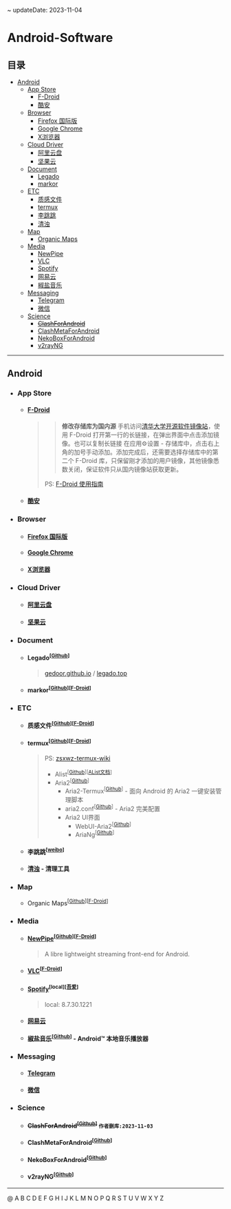 ~ updateDate: 2023-11-04

# Android-Software

## 目录

* [Android](#android)
	* [App Store](#app-store)
		* [F-Droid](#f-droid)
		* [酷安](#酷安)
	* [Browser](#browser)
		* [Firefox 国际版](#firefox-国际版)
		* [Google Chrome](#google-chrome)
		* [X浏览器](#x浏览器)
	* [Cloud Driver](#cloud-driver)
		* [阿里云盘](#阿里云盘)
		* [坚果云](#坚果云)
	* [Document](#document)
		* [Legado](#legado)
		* [markor](#markor)
	* [ETC](#etc)
		* [质感文件](#质感文件)
		* [termux](#termux)
		* [李跳跳](#李跳跳)
		* [清浊](#清浊)
	* [Map](#map)
		* [Organic Maps](#organicmaps)
	* [Media](#media)
		* [NewPipe](#newpipe)
		* [VLC](#vlc)
		* [Spotify](#spotify)
		* [网易云](#网易云)
		* [椒盐音乐](#椒盐音乐)
	* [Messaging](#messaging)
		* [Telegram](#telegram)
		* [微信](#微信)
	* [Science](#science)
		* <s>[ClashForAndroid](#clashforandroid)</s>
		* [ClashMetaForAndroid](#clashmetaforandroid)
		* [NekoBoxForAndroid](#nekoboxforandroid)
		* [v2rayNG](#v2rayng)

---

## Android

- ### App Store

	- #### [F-Droid](https://f-droid.org/en/)

		>> **修改存储库为国内源**
		>> 手机访问[清华大学开源软件镜像站](https://mirrors.tuna.tsinghua.edu.cn/help/fdroid/)，使用 F-Droid 打开第一行的长链接，在弹出界面中点击添加镜像。也可以复制长链接 在应用⚙设置 - 存储库中，点击右上角的加号手动添加。添加完成后，还需要选择存储库中的第二个 F-Droid 库，只保留刚才添加的用户镜像，其他镜像悉数关闭，保证软件只从国内镜像站获取更新。
		> 
		> PS: [F-Droid 使用指南](https://sspai.com/post/63647)

	- #### [酷安](https://www.coolapk.com/)

- ### Browser

	- #### [Firefox 国际版](https://www.mozilla.org/zh-CN/firefox/)

	- #### [Google Chrome](https://www.google.cn/intl/zh-CN/chrome/)

	- #### [X浏览器](https://www.xbext.com/)

- ### Cloud Driver

	- #### [阿里云盘](https://www.aliyundrive.com/)

	- #### [坚果云](https://www.jianguoyun.com/)

- ### Document 

	- #### Legado<a id="legado"></a><sup>[[Github](https://github.com/gedoor/legado/releases)]</sup>

		> [gedoor.github.io](https://gedoor.github.io/) / [legado.top](https://www.legado.top/)

	- #### markor<a id="markor"></a><sup>[[Github](https://github.com/gsantner/markor)]</sup><sup>[[F-Droid](https://f-droid.org/app/net.gsantner.markor)]</sup>

- ### ETC 

	- #### 质感文件<a id="质感文件"></a><sup>[[Github](https://github.com/zhanghai/MaterialFiles/releases)]</sup><sup>[[F-Droid](https://f-droid.org/packages/me.zhanghai.android.files/)]</sup>

	- #### termux<a id="termux"></a><sup>[[Github](https://github.com/termux/termux-app/releases)]</sup><sup>[[F-Droid](https://f-droid.org/zh_Hans/packages/com.termux/)]</sup>

		> PS: [zsxwz-termux-wiki](https://termux-wiki.zsxwz.com/) 
		>
		> - Alist<sup>[[Github](https://github.com/alist-org/alist/releases)]</sup><sup>[[AList文档](https://alist.nn.ci/zh/)]</sup>
		> - Aria2<sup>[[Github](https://github.com/aria2/aria2/releases)]</sup>
		>	- Aria2-Termux<sup>[[Github](https://github.com/RimuruW/Aria2-Termux)]</sup> - 面向 Android 的 Aria2 一键安装管理脚本
		>	- aria2.conf<sup>[[Github](https://github.com/P3TERX/aria2.conf)]</sup> - Aria2 完美配置
		>	- Aria2 UI界面
		>		- WebUI-Aria2<sup>[[Github](https://github.com/ziahamza/webui-aria2)]</sup>
		>		- AriaNg<sup>[[Github](https://github.com/mayswind/AriaNg)]</sup>
	
	- #### 李跳跳<a id="李跳跳"></a><sup>[[weibo](https://weibo.com/u/7266690401)]</sup>

	- #### [清浊](https://www.dircleaner.com/) - 清理工具

- ### Map

	- Organic Maps<a id="organicmaps"></a><sup>[[Github](https://github.com/organicmaps/organicmaps/releases)]</sup><sup>[[F-Droid](https://f-droid.org/en/packages/app.organicmaps/)]</sup>

- ### Media 

	- #### [NewPipe](https://newpipe.net/)<a id="newpipe"></a><sup>[[Github](https://github.com/TeamNewPipe/NewPipe)]</sup><sup>[[F-Droid](https://f-droid.org/app/net.gsantner.markor)]</sup>

		> A libre lightweight streaming front-end for Android.

	- #### [VLC](https://www.videolan.org/vlc/download-android.html)<a id="vlc"></a><sup>[[F-Droid](https://f-droid.org/app/org.videolan.vlc)]</sup>

	- #### [Spotify](https://www.spotify.com/)<a id="spotify"></a><sup>[local]</sup><sup>[[吾爱](http://zhannei.baidu.com/cse/site?q=Spotify&cc=52pojie.cn&ie=gbk)]</sup>

		> local: 8.7.30.1221

	- #### [网易云](https://music.163.com/)

	- #### [椒盐音乐](https://moriafly.xyz/HiMoriafly/)<a id="椒盐音乐"></a><sup>[[Github](https://github.com/Moriafly/SaltPlayerSource/releases)]</sup> - Android™ 本地音乐播放器

- ### Messaging

	- #### [Telegram](https://telegram.org/)

	- #### [微信](https://weixin.qq.com/)

- ### Science

	- #### <s>ClashForAndroid<a id="clashforandroid"></a><sup>[[Github](https://github.com/Kr328/ClashForAndroid)]</sup></s> `作者删库:2023-11-03`

	- #### ClashMetaForAndroid<a id="clashmetaforandroid"></a><sup>[[Github](https://github.com/MetaCubeX/ClashMetaForAndroid/releases)]</sup>

	- #### NekoBoxForAndroid<a id="nekoboxforandroid"></a><sup>[[Github](https://github.com/MatsuriDayo/NekoBoxForAndroid/releases)]</sup>

	- #### v2rayNG<a id="v2rayng"></a><sup>[[Github](https://github.com/2dust/v2rayNG)]</sup>

---

@ A B C D E F G H I J K L M N O P Q R S T U V W X Y Z
